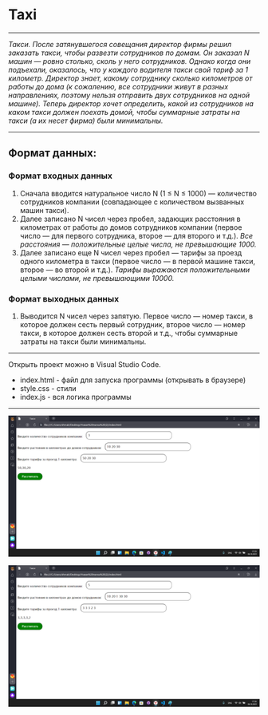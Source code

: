 # Taxi
____
*Такси.
После затянувшегося совещания директор фирмы решил заказать такси, чтобы развезти сотрудников по домам. Он заказал N машин — ровно столько, сколь у него сотрудников. Однако когда они подъехали, оказалось, что у каждого водителя такси свой тариф за 1 километр. Директор знает, какому сотруднику сколько километров от работы до дома (к сожалению, все сотрудники живут в разных направлениях, поэтому нельзя отправить двух сотрудников на одной машине). Теперь директор хочет определить, какой из сотрудников на каком такси должен поехать домой, чтобы суммарные затраты на такси (а их несет фирма) были минимальны.*
____
## Формат данных:

### Формат входных данных
1. Сначала вводится натуральное число N (1 ≤ N ≤ 1000) — количество сотрудников компании (совпадающее с количеством вызванных машин такси).
2. Далее записано N чисел через пробел, задающих расстояния в километрах от работы до домов сотрудников компании (первое число — для первого сотрудника, второе — для второго и т.д.). *Все расстояния — положительные целые числа, не превышающие 1000.*
3. Далее записано еще N чисел через пробел — тарифы за проезд одного километра в такси (первое число — в первой машине такси, второе — во второй и т.д.). *Тарифы выражаются положительными целыми числами, не превышающими 10000.*

### Формат выходных данных
1. Выводится N чисел через запятую. Первое число — номер такси, в которое должен сесть первый сотрудник, второе число — номер такси, в которое должен сесть второй и т.д., чтобы суммарные затраты на такси были минимальны.
____
Открыть проект можно в Visual Studio Code.

- index.html - файл для запуска программы (открывать в браузере)
- style.css - стили
- index.js - вся логика программы
____
![screen_1](https://github.com/Maksim670051/Taxi/raw/main/screen_1.png)

![screen_2](https://github.com/Maksim670051/Taxi/raw/main/screen_2.png)
